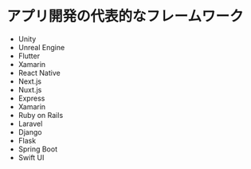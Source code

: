 # アプリ開発の代表的なフレームワーク

- Unity
- Unreal Engine
- Flutter
- Xamarin
- React Native
- Next.js
- Nuxt.js
- Express
- Xamarin
- Ruby on Rails
- Laravel
- Django
- Flask
- Spring Boot
- Swift UI
